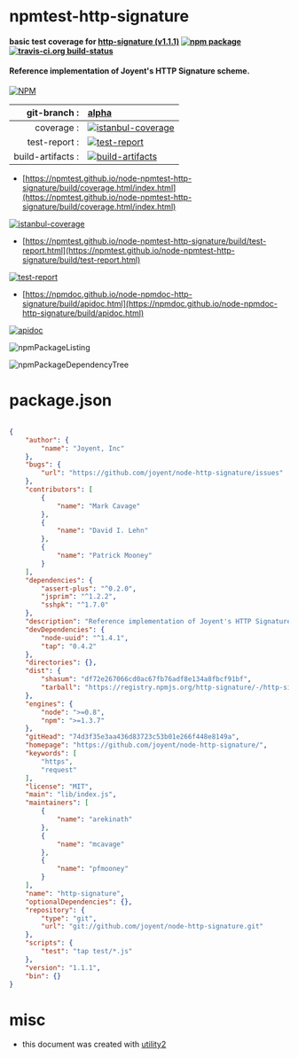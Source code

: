 # npmtest-http-signature

#### basic test coverage for  [http-signature (v1.1.1)](https://github.com/joyent/node-http-signature/)  [![npm package](https://img.shields.io/npm/v/npmtest-http-signature.svg?style=flat-square)](https://www.npmjs.org/package/npmtest-http-signature) [![travis-ci.org build-status](https://api.travis-ci.org/npmtest/node-npmtest-http-signature.svg)](https://travis-ci.org/npmtest/node-npmtest-http-signature)

#### Reference implementation of Joyent's HTTP Signature scheme.

[![NPM](https://nodei.co/npm/http-signature.png?downloads=true&downloadRank=true&stars=true)](https://www.npmjs.com/package/http-signature)

| git-branch : | [alpha](https://github.com/npmtest/node-npmtest-http-signature/tree/alpha)|
|--:|:--|
| coverage : | [![istanbul-coverage](https://npmtest.github.io/node-npmtest-http-signature/build/coverage.badge.svg)](https://npmtest.github.io/node-npmtest-http-signature/build/coverage.html/index.html)|
| test-report : | [![test-report](https://npmtest.github.io/node-npmtest-http-signature/build/test-report.badge.svg)](https://npmtest.github.io/node-npmtest-http-signature/build/test-report.html)|
| build-artifacts : | [![build-artifacts](https://npmtest.github.io/node-npmtest-http-signature/glyphicons_144_folder_open.png)](https://github.com/npmtest/node-npmtest-http-signature/tree/gh-pages/build)|

- [https://npmtest.github.io/node-npmtest-http-signature/build/coverage.html/index.html](https://npmtest.github.io/node-npmtest-http-signature/build/coverage.html/index.html)

[![istanbul-coverage](https://npmtest.github.io/node-npmtest-http-signature/build/screenCapture.buildCi.browser.%252Ftmp%252Fbuild%252Fcoverage.lib.html.png)](https://npmtest.github.io/node-npmtest-http-signature/build/coverage.html/index.html)

- [https://npmtest.github.io/node-npmtest-http-signature/build/test-report.html](https://npmtest.github.io/node-npmtest-http-signature/build/test-report.html)

[![test-report](https://npmtest.github.io/node-npmtest-http-signature/build/screenCapture.buildCi.browser.%252Ftmp%252Fbuild%252Ftest-report.html.png)](https://npmtest.github.io/node-npmtest-http-signature/build/test-report.html)

- [https://npmdoc.github.io/node-npmdoc-http-signature/build/apidoc.html](https://npmdoc.github.io/node-npmdoc-http-signature/build/apidoc.html)

[![apidoc](https://npmdoc.github.io/node-npmdoc-http-signature/build/screenCapture.buildCi.browser.%252Ftmp%252Fbuild%252Fapidoc.html.png)](https://npmdoc.github.io/node-npmdoc-http-signature/build/apidoc.html)

![npmPackageListing](https://npmtest.github.io/node-npmtest-http-signature/build/screenCapture.npmPackageListing.svg)

![npmPackageDependencyTree](https://npmtest.github.io/node-npmtest-http-signature/build/screenCapture.npmPackageDependencyTree.svg)



# package.json

```json

{
    "author": {
        "name": "Joyent, Inc"
    },
    "bugs": {
        "url": "https://github.com/joyent/node-http-signature/issues"
    },
    "contributors": [
        {
            "name": "Mark Cavage"
        },
        {
            "name": "David I. Lehn"
        },
        {
            "name": "Patrick Mooney"
        }
    ],
    "dependencies": {
        "assert-plus": "^0.2.0",
        "jsprim": "^1.2.2",
        "sshpk": "^1.7.0"
    },
    "description": "Reference implementation of Joyent's HTTP Signature scheme.",
    "devDependencies": {
        "node-uuid": "^1.4.1",
        "tap": "0.4.2"
    },
    "directories": {},
    "dist": {
        "shasum": "df72e267066cd0ac67fb76adf8e134a8fbcf91bf",
        "tarball": "https://registry.npmjs.org/http-signature/-/http-signature-1.1.1.tgz"
    },
    "engines": {
        "node": ">=0.8",
        "npm": ">=1.3.7"
    },
    "gitHead": "74d3f35e3aa436d83723c53b01e266f448e8149a",
    "homepage": "https://github.com/joyent/node-http-signature/",
    "keywords": [
        "https",
        "request"
    ],
    "license": "MIT",
    "main": "lib/index.js",
    "maintainers": [
        {
            "name": "arekinath"
        },
        {
            "name": "mcavage"
        },
        {
            "name": "pfmooney"
        }
    ],
    "name": "http-signature",
    "optionalDependencies": {},
    "repository": {
        "type": "git",
        "url": "git://github.com/joyent/node-http-signature.git"
    },
    "scripts": {
        "test": "tap test/*.js"
    },
    "version": "1.1.1",
    "bin": {}
}
```



# misc
- this document was created with [utility2](https://github.com/kaizhu256/node-utility2)
